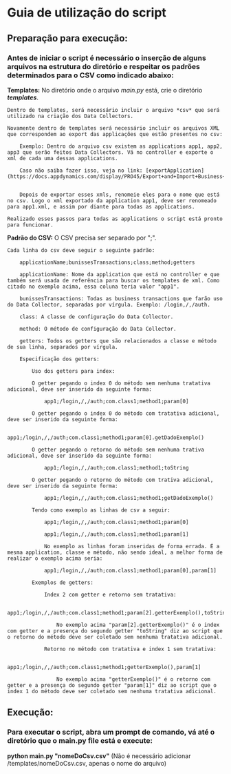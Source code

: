 # Guia de utilização do script

## Preparação para execução:

### Antes de iniciar o script é necessário o inserção de alguns arquivos na estrutura do diretório e respeitar os padrões determinados para o CSV como indicado abaixo:

**Templates:**
	No diretório onde o arquivo *main.py* está, crie o diretório **_templates_**.

	Dentro de templates, será necessário incluir o arquivo *csv* que será utilizado na criação dos Data Collectors.

	Novamente dentro de templates será necessário incluir os arquivos XML que correspondem ao export das applicações que estão presentes no csv:

		Exemplo: Dentro do arquivo csv existem as applications app1, app2, app3 que serão feitos Data Collectors. Vá no controller e exporte o xml de cada uma dessas applications.

		Caso não saiba fazer isso, veja no link: [exportApplication](https://docs.appdynamics.com/display/PRO45/Export+and+Import+Business+Application+Settings)


		Depois de exportar esses xmls, renomeie eles para o nome que está no csv. Logo o xml exportado da application app1, deve ser renomeado para app1.xml, e assim por diante para todas as applications.

	Realizado esses passos para todas as applications o script está pronto para funcionar.


**Padrão do CSV:**
	O CSV precisa ser separado por ";".

	Cada linha do csv deve seguir o seguinte padrão:

		applicationName;bunissesTransactions;class;method;getters

		applicationName: Nome da application que está no controller e que também será usada de referência para buscar os templates de xml. Como citado no exemplo acima, essa coluna teria valor "app1".

		bunissesTransactions: Todas as business transactions que farão uso do Data Collector, separadas por vírgula. Exemplo: /login,/,/auth.

		class: A classe de configuração do Data Collector.

		method: O método de configuração do Data Collector.

		getters: Todos os getters que são relacionados a classe e método de sua linha, separados por vírgula.

		Especificação dos getters:

			Uso dos getters para index:

			O getter pegando o index 0 do método sem nenhuma tratativa adicional, deve ser inserido da seguinte forma:

				app1;/login,/,/auth;com.class1;method1;param[0]

			O getter pegando o index 0 do método com tratativa adicional, deve ser inserido da seguinte forma:

				app1;/login,/,/auth;com.class1;method1;param[0].getDadoExemplo()

			O getter pegando o retorno do método sem nenhuma trativa adicional, deve ser inserido da seguinte forma:

				app1;/login,/,/auth;com.class1;method1;toString

			O getter pegando o retorno do método com trativa adicional, deve ser inserido da seguinte forma:

				app1;/login,/,/auth;com.class1;method1;getDadoExemplo()

			Tendo como exemplo as linhas de csv a seguir:

				app1;/login,/,/auth;com.class1;method1;param[0]

				app1;/login,/,/auth;com.class1;method1;param[1]

				No exemplo as linhas foram inseridas de forma errada. É a mesma application, classe e método, não sendo ideal, a melhor forma de realizar o exemplo acima seria:

				app1;/login,/,/auth;com.class1;method1;param[0],param[1]

			Exemplos de getters:

				Index 2 com getter e retorno sem tratativa:

					app1;/login,/,/auth;com.class1;method1;param[2].getterExemplo(),toString

					No exemplo acima "param[2].getterExemplo()" é o index com getter e a presença do segundo getter "toString" diz ao script que o retorno do método deve ser coletado sem nenhuma tratativa adicional.

				Retorno no método com tratativa e index 1 sem tratativa:

					app1;/login,/,/auth;com.class1;method1;getterExemplo(),param[1]

					No exemplo acima "getterExemplo()" é o retorno com getter e a presença do segundo getter "param[1]" diz ao script que o index 1 do método deve ser coletado sem nenhuma tratativa adicional.

## Execução:

### Para executar o script, abra um prompt de comando, vá até o diretório que o main.py file está e execute:
   **python main.py "nomeDoCsv.csv"** (Não é necessário adicionar /templates/nomeDoCsv.csv, apenas o nome do arquivo)